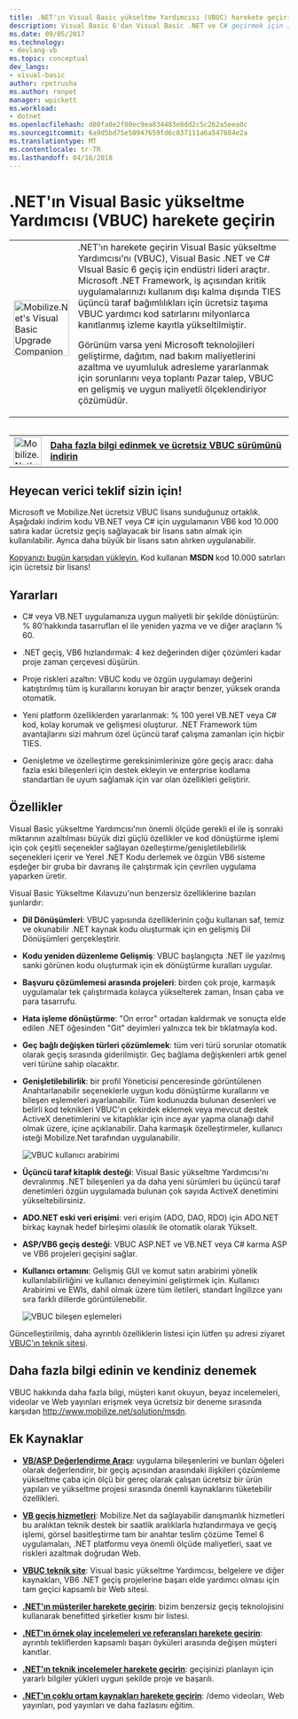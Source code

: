```yaml
---
title: .NET'ın Visual Basic yükseltme Yardımcısı (VBUC) harekete geçirin | Microsoft Docs
description: Visual Basic 6'dan Visual Basic .NET ve C# geçirmek için JSON.NET'in aracı harekete geçirin
ms.date: 09/05/2017
ms.technology:
- devlang-vb
ms.topic: conceptual
dev_langs:
- visual-basic
author: rpetrusha
ms.author: ronpet
manager: wpickett
ms.workload:
- dotnet
ms.openlocfilehash: d80fa0e2f00ec9ea834483e8dd2c5c262a5eea0c
ms.sourcegitcommit: 6a9d5bd75e50947659fd6c837111a6a547884e2a
ms.translationtype: MT
ms.contentlocale: tr-TR
ms.lasthandoff: 04/16/2018
---
```

# <a name="mobilizenets-visual-basic-upgrade-companion-vbuc"></a>.NET'ın Visual Basic yükseltme Yardımcısı (VBUC) harekete geçirin

<table>
   <tr>
      <td><img src="media/vbuc.png" alt="Mobilize.Net's Visual Basic Upgrade Companion (VBUC)" width="100" /> </td> 
      <td>.NET'ın harekete geçirin Visual Basic yükseltme Yardımcısı'nı (VBUC), Visual Basic .NET ve C# VIsual Basic 6 geçiş için endüstri lideri araçtır. Microsoft .NET Framework, iş açısından kritik uygulamalarınızı kullanım dışı kalma dışında TIES üçüncü taraf bağımlılıkları için ücretsiz taşıma VBUC yardımcı kod satırlarını milyonlarca kanıtlanmış izleme kayıtla yükseltilmiştir. </p>
Görünüm varsa yeni Microsoft teknolojileri geliştirme, dağıtım, nad bakım maliyetlerini azaltma ve uyumluluk adresleme yararlanmak için sorunlarını veya toplantı Pazar talep, VBUC en gelişmiş ve uygun maliyetli ölçeklendiriyor çözümüdür.</p> </td>  
   </tr>
<table>

<table>
   <tr>
      <td><a href="http://www.mobilize.net/solution/msdn"><img src="media/download.png" alt="Mobilize.Net's Visual Basic Upgrade Companion (VBUC)" width="50" /></a></td>
      <td><a href="http://www.mobilize.net/solution/msdn"><strong>Daha fazla bilgi edinmek ve ücretsiz VBUC sürümünü indirin</string></a></td>
   </tr>
</table>  

## <a name="exciting-offer-for-you"></a>Heyecan verici teklif sizin için!

Microsoft ve Mobilize.Net ücretsiz VBUC lisans sunduğunuz ortaklık. Aşağıdaki indirim kodu VB.NET veya C# için uygulamanın VB6 kod 10.000 satıra kadar ücretsiz geçiş sağlayacak bir lisans satın almak için kullanılabilir. Ayrıca daha büyük bir lisans satın alırken uygulanabilir.

[Kopyanızı bugün karşıdan yükleyin.](http://www.mobilize.net/solution/msdn) Kod kullanan **MSDN** kod 10.000 satırları için ücretsiz bir lisans!

## <a name="benefits"></a>Yararları

- C# veya VB.NET uygulamanıza uygun maliyetli bir şekilde dönüştürün: % 80'hakkında tasarrufları el ile yeniden yazma ve ve diğer araçların % 60.

- .NET geçiş, VB6 hızlandırmak: 4 kez değerinden diğer çözümleri kadar proje zaman çerçevesi düşürün.

- Proje riskleri azaltın: VBUC kodu ve özgün uygulamayı değerini katıştırılmış tüm iş kurallarını koruyan bir araçtır benzer, yüksek oranda otomatik.

- Yeni platform özelliklerden yararlanmak: % 100 yerel VB.NET veya C# kod, kolay korumak ve gelişmesi oluşturur. .NET Framework tüm avantajlarını sizi mahrum özel üçüncü taraf çalışma zamanları için hiçbir TIES.

- Genişletme ve özelleştirme gereksinimlerinize göre geçiş aracı: daha fazla eski bileşenleri için destek ekleyin ve enterprise kodlama standartları ile uyum sağlamak için var olan özellikleri geliştirir.

## <a name="features"></a>Özellikler

Visual Basic yükseltme Yardımcısı'nın önemli ölçüde gerekli el ile iş sonraki miktarının azaltılması büyük dizi güçlü özellikler ve kod dönüştürme işlemi için çok çeşitli seçenekler sağlayan özelleştirme/genişletilebilirlik seçenekleri içerir ve Yerel .NET Kodu derlemek ve özgün VB6 sisteme eşdeğer bir gruba bir davranış ile çalıştırmak için çevrilen uygulama yaparken üretir.

Visual Basic Yükseltme Kılavuzu'nun benzersiz özelliklerine bazıları şunlardır:

- **Dil Dönüşümleri**: VBUC yapısında özelliklerinin çoğu kullanan saf, temiz ve okunabilir .NET kaynak kodu oluşturmak için en gelişmiş Dil Dönüşümleri gerçekleştirir.

- **Kodu yeniden düzenleme Gelişmiş**: VBUC başlangıçta .NET ile yazılmış sanki görünen kodu oluşturmak için ek dönüştürme kuralları uygular.

- **Başvuru çözümlemesi arasında projeleri**: birden çok proje, karmaşık uygulamalar tek çalıştırmada kolayca yükselterek zaman, İnsan çaba ve para tasarrufu.

- **Hata işleme dönüştürme**: "On error" ortadan kaldırmak ve sonuçta elde edilen .NET öğesinden "Git" deyimleri yalnızca tek bir tıklatmayla kod.

- **Geç bağlı değişken türleri çözümlemek**: tüm veri türü sorunlar otomatik olarak geçiş sırasında giderilmiştir. Geç bağlama değişkenleri artık genel veri türüne sahip olacaktır.
 
- **Genişletilebilirlik**: bir profil Yöneticisi penceresinde görüntülenen Anahtarlanabilir seçeneklerle uygun kodu dönüştürme kurallarını ve bileşen eşlemeleri ayarlanabilir. Tüm kodunuzda bulunan desenleri ve belirli kod teknikleri VBUC'ın çekirdek eklemek veya mevcut destek ActiveX denetimlerini ve kitaplıklar için ince ayar yapma olanağı dahil olmak üzere, içine açıklanabilir. Daha karmaşık özelleştirmeler, kullanıcı isteği Mobilize.Net tarafından uygulanabilir.
 
  ![VBUC kullanıcı arabirimi](./media/vbuc-screenshot.png) 

- **Üçüncü taraf kitaplık desteği**: Visual Basic yükseltme Yardımcısı'nı devralınmış .NET bileşenleri ya da daha yeni sürümleri bu üçüncü taraf denetimleri özgün uygulamada bulunan çok sayıda ActiveX denetimini yükseltebilirsiniz.

- **ADO.NET eski veri erişimi**: veri erişim (ADO, DAO, RDO) için ADO.NET birkaç kaynak hedef birleşimi olasılık ile otomatik olarak Yükselt.

- **ASP/VB6 geçiş desteği**: VBUC ASP.NET ve VB.NET veya C# karma ASP ve VB6 projeleri geçişini sağlar.

- **Kullanıcı ortamını**: Gelişmiş GUI ve komut satırı arabirimi yönelik kullanılabilirliğini ve kullanıcı deneyimini geliştirmek için. Kullanıcı Arabirimi ve EWIs, dahil olmak üzere tüm iletileri, standart İngilizce yanı sıra farklı dillerde görüntülenebilir.
 
  ![VBUC bileşen eşlemeleri](./media/vbuc-component-maps.png)

Güncelleştirilmiş, daha ayrıntılı özelliklerin listesi için lütfen şu adresi ziyaret [VBUC'ın teknik sitesi](http://www.vbtonet.com/?msdn).

## <a name="learn-more-and-try-it-for-yourself"></a>Daha fazla bilgi edinin ve kendiniz denemek
VBUC hakkında daha fazla bilgi, müşteri kanıt okuyun, beyaz incelemeleri, videolar ve Web yayınları erişmek veya ücretsiz bir deneme sırasında karşıdan http://www.mobilize.net/solution/msdn.

## <a name="additional-resources"></a>Ek Kaynaklar

- [**VB/ASP Değerlendirme Aracı**](https://www.mobilize.net/modernization-assessment-tool): uygulama bileşenlerini ve bunları öğeleri olarak değerlendirir, bir geçiş açısından arasındaki ilişkileri çözümleme yükseltme çaba için ölçü bir gereç olarak çalışan ücretsiz bir ürün yapıları ve yükseltme projesi sırasında önemli kaynaklarını tüketebilir özellikleri.

- [**VB geçiş hizmetleri**](https://www.mobilize.net/solution/legacy-solutions/vbmap---migrate-from-vb6-to-net): Mobilize.Net da sağlayabilir danışmanlık hizmetleri bu aralıktan teknik destek bir saatlik aralıklarla hızlandırmaya ve geçiş işlemi, görsel basitleştirme tam bir anahtar teslim çözüme Temel 6 uygulamaları, .NET platformu veya önemli ölçüde maliyetleri, saat ve riskleri azaltmak doğrudan Web.
 
- [**VBUC teknik site**](http://www.vbtonet.com/?msdn): Visual basic yükseltme Yardımcısı, belgelere ve diğer kaynakları, VB6 .NET geçiş projelerine başarı elde yardımcı olması için tam geçici kapsamlı bir Web sitesi.

- [**.NET'ın müşteriler harekete geçirin**](http://www.mobilize.net/resources/customer-list): bizim benzersiz geçiş teknolojisini kullanarak benefitted şirketler kısmı bir listesi.

- [**.NET'ın örnek olay incelemeleri ve referansları harekete geçirin**](http://www.mobilize.net/case-studies/case-studies): ayrıntılı tekliflerden kapsamlı başarı öyküleri arasında değişen müşteri kanıtlar.
 
- [**.NET'ın teknik incelemeler harekete geçirin**](http://www.mobilize.net/whitepapers): geçişinizi planlayın için yararlı bilgiler yükleri uygun şekilde proje ve başarılı.
 
- [**.NET'ın çoklu ortam kaynakları harekete geçirin**](http://www.mobilize.net/tech-resources): /demo videoları, Web yayınları, pod yayınları ve daha fazlasını eğitim.

 